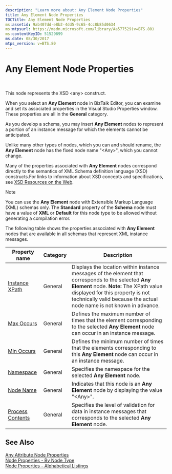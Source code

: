 ```yaml
---
description: "Learn more about: Any Element Node Properties"
title: Any Element Node Properties
TOCTitle: Any Element Node Properties
ms:assetid: 9ab407dd-e8b2-4dd5-9c65-4cc8b85d0634
ms:mtpsurl: https://msdn.microsoft.com/library/Aa577529(v=BTS.80)
ms:contentKeyID: 51529899
ms.date: 08/30/2017
mtps_version: v=BTS.80
---
```


# Any Element Node Properties

 

This node represents the XSD \<any\> construct.

When you select an **Any Element** node in BizTalk Editor, you can examine and set its associated properties in the Visual Studio Properties window. These properties are all in the **General** category.

As you develop a schema, you may insert **Any Element** nodes to represent a portion of an instance message for which the elements cannot be anticipated.

Unlike many other types of nodes, which you can and should rename, the **Any Element** node has the fixed node name "\<Any\>", which you cannot change.

Many of the properties associated with **Any Element** nodes correspond directly to the semantics of XML Schema definition language (XSD) constructs.For links to information about XSD concepts and specifications, see [XSD Resources on the Web](https://msdn.microsoft.com/library/aa547363\(v=bts.80\)).


> [!NOTE]
> <P>You can use the <STRONG>Any Element</STRONG> node with Extensible Markup Language (XML) schemas only. The <STRONG>Standard</STRONG> property of the <STRONG>Schema</STRONG> node must have a value of <STRONG>XML</STRONG> or <STRONG>Default</STRONG> for this node type to be allowed without generating a compilation error.</P>



The following table shows the properties associated with **Any Element** nodes that are available in all schemas that represent XML instance messages.

<table>
<thead>
<tr class="header">
<th>Property name</th>
<th>Category</th>
<th>Description</th>
</tr>
</thead>
<tbody>
<tr class="odd">
<td><a href="instance-xpath-node-property-of-all-schemas.md">Instance XPath</a></td>
<td>General</td>
<td>Displays the location within instance messages of the element that corresponds to the selected <strong>Any Element</strong> node. <strong>Note:</strong> The XPath value displayed for this property is not technically valid because the actual node name is not known in advance.</td>
</tr>
<tr class="even">
<td><a href="max-occurs-node-property-of-all-schemas.md">Max Occurs</a></td>
<td>General</td>
<td>Defines the maximum number of times that the element corresponding to the selected <strong>Any Element</strong> node can occur in an instance message.</td>
</tr>
<tr class="odd">
<td><a href="min-occurs-node-property-of-all-schemas.md">Min Occurs</a></td>
<td>General</td>
<td>Defines the minimum number of times that the elements corresponding to this <strong>Any Element</strong> node can occur in an instance message.</td>
</tr>
<tr class="even">
<td><a href="namespace-node-property-of-all-schemas.md">Namespace</a></td>
<td>General</td>
<td>Specifies the namespace for the selected <strong>Any Element</strong> node.</td>
</tr>
<tr class="odd">
<td><a href="node-name-node-property-of-all-schemas.md">Node Name</a></td>
<td>General</td>
<td>Indicates that this node is an <strong>Any Element</strong> node by displaying the value &quot;&lt;Any&gt;&quot;.</td>
</tr>
<tr class="even">
<td><a href="process-contents-node-property-of-all-schemas.md">Process Contents</a></td>
<td>General</td>
<td>Specifies the level of validation for data in instance messages that corresponds to the selected <strong>Any Element</strong> node.</td>
</tr>
</tbody>
</table>


## See Also

[Any Attribute Node Properties](any-attribute-node-properties.md)  
[Node Properties - By Node Type](node-properties-by-node-type.md)  
[Node Properties - Alphabetical Listings](node-properties-alphabetical-listings.md)

